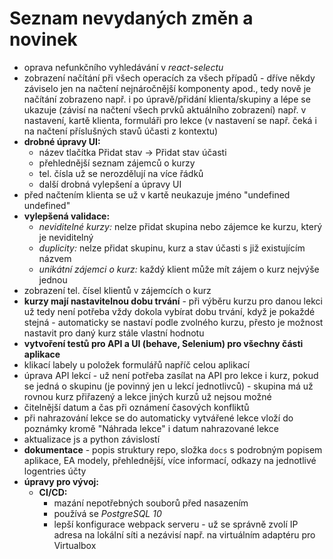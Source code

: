 # Seznam nevydaných změn a novinek
* oprava nefunkčního vyhledávání v *react-selectu*
* zobrazení načítání při všech operacích za všech případů - dříve někdy záviselo jen na načtení nejnáročnější komponenty 
 apod., tedy nově je načítání  zobrazeno např. i po úpravě/přidání klienta/skupiny a
 lépe se ukazuje (závisí na načtení všech prvků aktuálního zobrazení) např. v nastavení,
 kartě klienta, formuláři pro lekce (v nastavení se např. čeká i na načtení příslušných stavů účasti z kontextu)
* **drobné úpravy UI:**
    * název tlačítka Přidat stav -> Přidat stav účasti
    * přehlednější seznam zájemců o kurzy
    * tel. čísla už se nerozdělují na více řádků
    * další drobná vylepšení a úpravy UI
* před načtením klienta se už v kartě neukazuje jméno "undefined undefined"
* **vylepšená validace:**
    * *neviditelné kurzy:* nelze přidat skupina nebo zájemce ke kurzu, který je neviditelný
    * *duplicity:* nelze přidat skupinu, kurz a stav účasti s již existujícím názvem
    * *unikátní zájemci o kurz:* každý klient může mít zájem o kurz nejvýše jednou
* zobrazení tel. čísel klientů v zájemcích o kurz
* **kurzy mají nastavitelnou dobu trvání** - při výběru kurzu pro danou lekci už tedy není potřeba vždy dokola vybírat
 dobu trvání, když je pokaždé stejná - automaticky se nastaví podle zvolného kurzu, přesto je možnost nastavit 
 pro daný kurz stále vlastní hodnotu
* **vytvoření testů pro API a UI (behave, Selenium) pro všechny části aplikace**
* klikací labely u položek formulářů napříč celou aplikací
* úprava API lekcí - už není potřeba zasílat na API pro lekce i kurz, pokud se jedná o skupinu (je povinný jen u lekcí jednotlivců) - 
 skupina má už rovnou kurz přiřazený a lekce jiných kurzů už nejsou možné
* čitelnější datum a čas při oznámení časových konfliktů
* při nahrazování lekce se do automaticky vytvářené lekce vloží do poznámky kromě "Náhrada lekce" i datum nahrazované lekce
* aktualizace js a python závislostí
* **dokumentace** - popis struktury repo, složka `docs` s podrobným popisem aplikace, EA modely, přehlednější, více
 informací, odkazy na jednotlivé logentries účty
* **úpravy pro vývoj:**
    * **CI/CD:**
        * mazání nepotřebných souborů před nasazením
        * používá se *PostgreSQL 10*
        * lepší konfigurace webpack serveru - už se správně zvolí IP adresa na lokální síti a nezávisí např. na 
         virtuálním adaptéru pro Virtualbox
